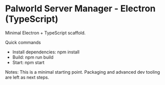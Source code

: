 # Palworld Server Manager - Electron (TypeScript)

Minimal Electron + TypeScript scaffold.

Quick commands

- Install dependencies: npm install
- Build: npm run build
- Start: npm start

Notes: This is a minimal starting point. Packaging and advanced dev tooling are left as next steps.
